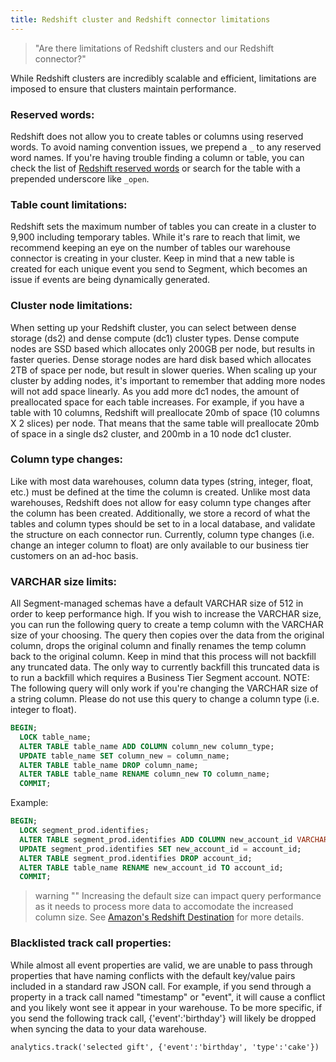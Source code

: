 ```yaml
---
title: Redshift cluster and Redshift connector limitations
---
```


> "Are there limitations of Redshift clusters and our Redshift connector?"

While Redshift clusters are incredibly scalable and efficient, limitations are imposed to ensure that clusters maintain performance.

### Reserved words:

Redshift does not allow you to create tables or columns using reserved words. To avoid naming convention issues, we prepend a `_` to any reserved word names. If you're having trouble finding a column or table, you can check the list of [Redshift reserved words](http://docs.aws.amazon.com/redshift/latest/dg/r_pg_keywords.html) or search for the table with a prepended underscore like `_open`.

### Table count limitations:

Redshift sets the maximum number of tables you can create in a cluster to 9,900 including temporary tables. While it's rare to reach that limit, we recommend keeping an eye on the number of tables our warehouse connector is creating in your cluster. Keep in mind that a new table is created for each unique event you send to Segment, which becomes an issue if events are being dynamically generated.

### Cluster node limitations:

When setting up your Redshift cluster, you can select between dense storage (ds2) and dense compute (dc1) cluster types. Dense compute nodes are SSD based which allocates only 200GB per node, but results in faster queries. Dense storage nodes are hard disk based which allocates 2TB of space per node, but result in slower queries. When scaling up your cluster by adding nodes, it's important to remember that adding more nodes will not add space linearly. As you add more dc1 nodes, the amount of preallocated space for each table increases. For example, if you have a table with 10 columns, Redshift will preallocate 20mb of space (10 columns X 2 slices) per node. That means that the same table will preallocate 20mb of space in a single ds2 cluster, and 200mb in a 10 node dc1 cluster.

### Column type changes:

Like with most data warehouses, column data types (string, integer, float, etc.) must be defined at the time the column is created. Unlike most data warehouses, Redshift does not allow for easy column type changes after the column has been created. Additionally, we store a record of what the tables and column types should be set to in a local database, and validate the structure on each connector run. Currently, column type changes (i.e. change an integer column to float) are only available to our business tier customers on an ad-hoc basis.

### VARCHAR size limits:

All Segment-managed schemas have a default VARCHAR size of 512 in order to keep performance high. If you wish to increase the VARCHAR size, you can run the following query to create a temp column with the VARCHAR size of your choosing. The query then copies over the data from the original column, drops the original column and finally renames the temp column back to the original column. Keep in mind that this process will not backfill any truncated data. The only way to currently backfill this truncated data is to run a backfill which requires a Business Tier Segment account. NOTE: The following query will only work if you're changing the VARCHAR size of a string column. Please do not use this query to change a column type (i.e. integer to float).

```sql
BEGIN;
  LOCK table_name;
  ALTER TABLE table_name ADD COLUMN column_new column_type;
  UPDATE table_name SET column_new = column_name;
  ALTER TABLE table_name DROP column_name;
  ALTER TABLE table_name RENAME column_new TO column_name;
  COMMIT;
```

Example:
```sql
BEGIN;
  LOCK segment_prod.identifies;
  ALTER TABLE segment_prod.identifies ADD COLUMN new_account_id VARCHAR(1024);
  UPDATE segment_prod.identifies SET new_account_id = account_id;
  ALTER TABLE segment_prod.identifies DROP account_id;
  ALTER TABLE table_name RENAME new_account_id TO account_id;
  COMMIT;
```
> warning ""
> Increasing the default size can impact query performance as it needs to process more data to accomodate the increased column size. See [Amazon's Redshift Destination](https://docs.aws.amazon.com/redshift/latest/dg/c_best-practices-smallest-column-size.html) for more details.

### Blacklisted track call properties:

While almost all event properties are valid, we are unable to pass through properties that have naming conflicts with the default key/value pairs included in a standard raw JSON call. For example, if you send through a property in a track call named "timestamp" or "event", it will cause a conflict and you likely wont see it appear in your warehouse. To be more specific, if you send the following track call, {'event':'birthday'} will likely be dropped when syncing the data to your data warehouse.

`analytics.track('selected gift', {'event':'birthday', 'type':'cake'})`
